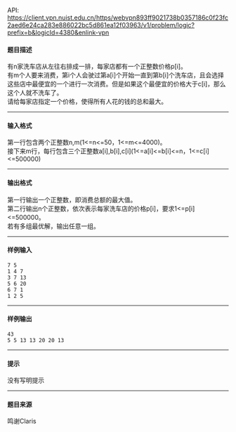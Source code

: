 API: https://client.vpn.nuist.edu.cn/https/webvpn893ff9021738b0357186c0f23fc2aed6e24ca283e886022bc5d861ea12f03963/v1/problem/logic?prefix=b&logicId=4380&enlink-vpn

#### 题目描述

有n家洗车店从左往右排成一排，每家店都有一个正整数价格p\[i\]。  
有m个人要来消费，第i个人会驶过第a\[i\]个开始一直到第b\[i\]个洗车店，且会选择这些店中最便宜的一个进行一次消费。但是如果这个最便宜的价格大于c\[i\]，那么这个人就不洗车了。  
请给每家店指定一个价格，使得所有人花的钱的总和最大。

---

#### 输入格式

第一行包含两个正整数n,m(1<=n<=50，1<=m<=4000)。  
接下来m行，每行包含三个正整数a\[i\],b\[i\],c\[i\](1<=a\[i\]<=b\[i\]<=n，1<=c\[i\]<=500000)

---

#### 输出格式

第一行输出一个正整数，即消费总额的最大值。  
第二行输出n个正整数，依次表示每家洗车店的价格p\[i\]，要求1<=p\[i\]<=500000。  
若有多组最优解，输出任意一组。

---

#### 样例输入
```
7 5
1 4 7
3 7 13
5 6 20
6 7 1
1 2 5
```

---

#### 样例输出
```
43
5 5 13 13 20 20 13
```

---

#### 提示

没有写明提示

---

#### 题目来源

鸣谢Claris